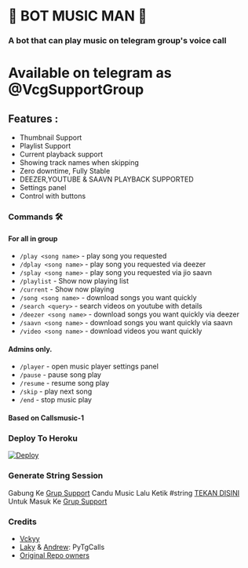 <h1 align="centre">🎵 BOT MUSIC MAN 🎵</h1>

### A bot that can play music on telegram group's voice call

# Available on telegram as @VcgSupportGroup

<h2> Features : </h2>

- Thumbnail Support
- Playlist Support
- Current playback support
- Showing track names when skipping
- Zero downtime, Fully Stable
- DEEZER,YOUTUBE & SAAVN PLAYBACK SUPPORTED
- Settings panel
- Control with buttons

### Commands 🛠
#### For all in group

- `/play <song name>` - play song you requested
- `/dplay <song name>` - play song you requested via deezer
- `/splay <song name>` - play song you requested via jio saavn
- `/playlist` - Show now playing list
- `/current` - Show now playing
- `/song <song name>` - download songs you want quickly
- `/search <query>` - search videos on youtube with details
- `/deezer <song name>` - download songs you want quickly via deezer
- `/saavn <song name>` - download songs you want quickly via saavn
- `/video <song name>` - download videos you want quickly

#### Admins only.
- `/player` - open music player settings panel
- `/pause` - pause song play
- `/resume` - resume song play
- `/skip` - play next song
- `/end` - stop music play


#### Based on Callsmusic-1

### Deploy To Heroku</h4>

[![Deploy](https://www.herokucdn.com/deploy/button.svg)](https://heroku.com/deploy?template=https://github.com/Vckyou/CanduMusic)

### Generate String Session

Gabung Ke [Grup Support](https://t.me/VcgSupportGroip) Candu Music Lalu Ketik #string [TEKAN DISINI](https://t.me/LordUserBot_Group) Untuk Masuk Ke [Grup Support](https://t.me/VcgSupportGroup)

### Credits
- [Vckyy](https://github.com/VckyouuBitch)
- [Laky](https://github.com/Laky-64) & [Andrew](https://github.com/AndrewLaneX): PyTgCalls
- [Original Repo owners](https://github.com/suprojects/CallsMusic)
